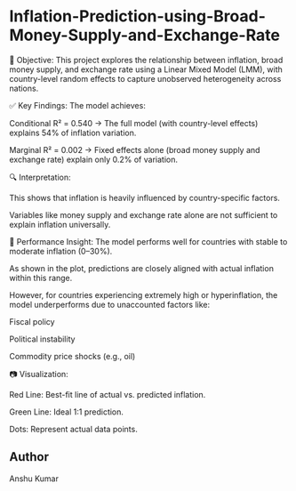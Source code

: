 # Inflation-Prediction-using-Broad-Money-Supply-and-Exchange-Rate

🧠 Objective:
This project explores the relationship between inflation, broad money supply, and exchange rate using a Linear Mixed Model (LMM), with country-level random effects to capture unobserved heterogeneity across nations.

✅ Key Findings:
The model achieves:

Conditional R² = 0.540 → The full model (with country-level effects) explains 54% of inflation variation.

Marginal R² = 0.002 → Fixed effects alone (broad money supply and exchange rate) explain only 0.2% of variation.

🔍 Interpretation:

This shows that inflation is heavily influenced by country-specific factors.

Variables like money supply and exchange rate alone are not sufficient to explain inflation universally.

📌 Performance Insight:
The model performs well for countries with stable to moderate inflation (0–30%).

As shown in the plot, predictions are closely aligned with actual inflation within this range.

However, for countries experiencing extremely high or hyperinflation, the model underperforms due to unaccounted factors like:

Fiscal policy

Political instability

Commodity price shocks (e.g., oil)

📷 Visualization:

Red Line: Best-fit line of actual vs. predicted inflation.

Green Line: Ideal 1:1 prediction.

Dots: Represent actual data points.

## Author 
Anshu Kumar
